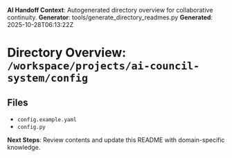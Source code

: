 <!-- AI-Handoff:START -->
**AI Handoff Context**: Autogenerated directory overview for collaborative continuity.
**Generator**: tools/generate_directory_readmes.py
**Generated**: 2025-10-28T06:13:22Z
<!-- AI-Handoff:END -->

# Directory Overview: `/workspace/projects/ai-council-system/config`

## Files
- `config.example.yaml`
- `config.py`

<!-- AI-Handoff:FOOTER-START -->
**Next Steps**: Review contents and update this README with domain-specific knowledge.
<!-- AI-Handoff:FOOTER-END -->
